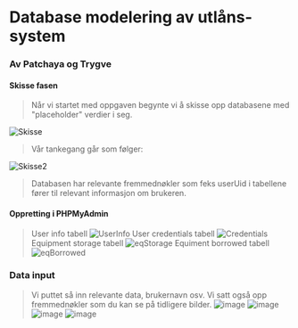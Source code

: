 # Database modelering av utlåns-system
### Av Patchaya og Trygve

#### Skisse fasen
> Når vi startet med oppgaven begynte vi å skisse opp databasene med "placeholder" verdier i seg.

![Skisse](https://cdn.discordapp.com/attachments/662684028553658396/1016690173360230461/unknown.png)

> Vår tankegang går som følger:

![Skisse2](https://cdn.discordapp.com/attachments/662684028553658396/1016692117189435413/unknown.png)

> Databasen har relevante fremmednøkler som feks userUid i tabellene fører til relevant informasjon om brukeren.

#### Oppretting i PHPMyAdmin

> User info tabell
![UserInfo](https://cdn.discordapp.com/attachments/662684028553658396/1016692849665917008/unknown.png)
> User credentials tabell
![Credentials](https://cdn.discordapp.com/attachments/662684028553658396/1017738615029256192/unknown.png)
> Equipment storage tabell
![eqStorage](https://cdn.discordapp.com/attachments/662684028553658396/1017738900531327037/unknown.png)
> Equiment borrowed tabell
![eqBorrowed](https://cdn.discordapp.com/attachments/662684028553658396/1017739063396139009/unknown.png)

### Data input
> Vi puttet så inn relevante data, brukernavn osv. Vi satt også opp fremmednøkler som du kan se på tidligere bilder.
![image](https://user-images.githubusercontent.com/57544728/189327926-3f3f1adb-27d1-4390-aa94-a07d7b4968ea.png)
![image](https://user-images.githubusercontent.com/57544728/189327948-48933aa6-9c59-4a9e-8a82-01dad2f021e5.png)
![image](https://user-images.githubusercontent.com/57544728/189327968-63600f4d-45a6-461a-a64b-6b43e4d0a292.png)
![image](https://user-images.githubusercontent.com/57544728/189327990-33ae6a93-f9d6-4cbe-b4df-7d055a19f78b.png)

